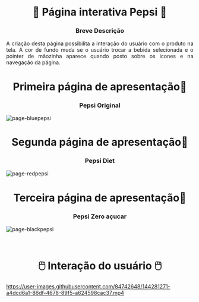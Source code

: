 <h1 align="center"> 🥃 Página interativa Pepsi 🥃</h1>

<h3 align="center"> Breve Descrição</h3>
<p align="justify">A criação desta página possibilita a interação do usuário com o produto na tela. A cor de fundo muda se o usuário trocar a bebida selecionada e o pointer de mãozinha aparece quando posto sobre os icones e na navegação da página.</p>


<h1 align="center"> Primeira página de apresentação📸 </h1>
<h3 align="center">Pepsi Original</h3>

![page-bluepepsi](https://user-images.githubusercontent.com/84742648/144272477-ab2c6645-d72f-4ad0-a8b5-64db9133d775.png)

<h1 align="center">Segunda página de apresentação📸 </h1>
<h3 align="center">Pepsi Diet</h3>

![page-redpepsi](https://user-images.githubusercontent.com/84742648/144279243-538f78ac-468c-4733-94be-cecdebcaa094.png)

<h1 align="center"> Terceira página de apresentação📸 </h1>
<h3 align="center">Pepsi Zero açucar</h3>

![page-blackpepsi](https://user-images.githubusercontent.com/84742648/144279490-27b56d3c-4164-4361-a079-9868581f308a.png)

<br>

<h1 align="center"> 🖱️ Interação do usuário 🖱️ </h1>

https://user-images.githubusercontent.com/84742648/144281271-a4dcd6a1-86df-4678-89f5-a624598cac37.mp4

